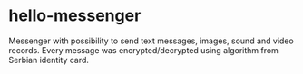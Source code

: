 # hello-messenger
 Messenger with possibility to send text messages, images, sound and video records. Every message was encrypted/decrypted using algorithm from Serbian identity card.
